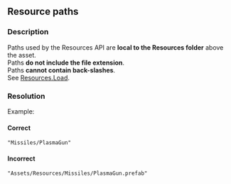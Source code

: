 ## Resource paths
### Description
Paths used by the Resources API are **local to the Resources folder** above the asset.  
Paths **do not include the file extension**.  
Paths **cannot contain back-slashes**.  
See [Resources.Load](https://docs.unity3d.com/ScriptReference/Resources.Load.html).

### Resolution
Example:
#### Correct
`"Missiles/PlasmaGun"`

#### Incorrect
`"Assets/Resources/Missiles/PlasmaGun.prefab"`